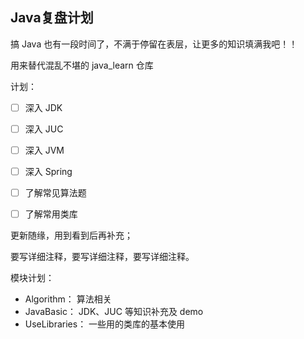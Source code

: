 ## Java复盘计划

搞 Java 也有一段时间了，不满于停留在表层，让更多的知识填满我吧！！

用来替代混乱不堪的 java_learn 仓库

计划：
- [ ] 深入 JDK
- [ ] 深入 JUC
- [ ] 深入 JVM
- [ ] 深入 Spring
- [ ] 了解常见算法题
- [ ] 了解常用类库


更新随缘，用到看到后再补充；

要写详细注释，要写详细注释，要写详细注释。

模块计划：
- Algorithm：
  算法相关
- JavaBasic：
  JDK、JUC 等知识补充及 demo
- UseLibraries：
  一些用的类库的基本使用